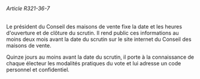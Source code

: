 ###### Article R321-36-7

Le président du Conseil des maisons de vente fixe la date et les heures d'ouverture et de clôture du scrutin. Il rend public ces informations au moins deux mois avant la date du scrutin sur le site internet du Conseil des maisons de vente.

Quinze jours au moins avant la date du scrutin, il porte à la connaissance de chaque électeur les modalités pratiques du vote et lui adresse un code personnel et confidentiel.

